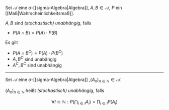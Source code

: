 Sei $\mathcal{A}$ eine $\sigma$-[[sigma-Algebra|Algebra]], $A, B \in \mathcal{A}$, $P$ ein [[Maß|Wahrscheinlichkeitsmaß]].

$A, B$ sind *(stochastisch) unabhängig*, falls
- $P(A \cap B) = P(A) \cdot P(B)$

Es gilt
- $P(A \cap B^C) = P(A) \cdot P(B^C)$
- $A, B^C$ sind unabängig
- $A^C, B^C$ sind unabhängig

---

Sei $\mathcal{A}$ eine $\sigma$-[[sigma-Algebra|Algebra]] ,$(A_n)_{n \in \mathbb{N}} \in \mathcal{A}$.

$(A_n)_{n \in \mathbb{N}}$ heißt *(stochastisch) unabhängig*, falls

$$
	\forall I \subset \mathbb{N} : P\left( \bigcap_{i \in I} A_i \right) = \prod_{i \in I} P(A_i)
$$